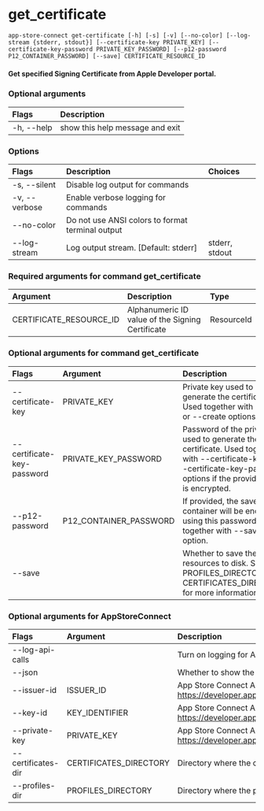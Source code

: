 
get_certificate
===============


``app-store-connect get-certificate [-h] [-s] [-v] [--no-color] [--log-stream {stderr, stdout}] [--certificate-key PRIVATE_KEY] [--certificate-key-password PRIVATE_KEY_PASSWORD] [--p12-password P12_CONTAINER_PASSWORD] [--save] CERTIFICATE_RESOURCE_ID``
#### Get specified Signing Certificate from Apple Developer portal.

### Optional arguments

|Flags|Description|
| :--- | :--- |
|-h, --help|show this help message and exit|

### Options

|Flags|Description|Choices|
| :--- | :--- | :--- |
|-s, --silent|Disable log output for commands||
|-v, --verbose|Enable verbose logging for commands||
|--no-color|Do not use ANSI colors to format terminal output||
|--log-stream|Log output stream. [Default: stderr]|stderr, stdout|

### Required arguments for command get_certificate

|Argument|Description|Type|
| :--- | :--- | :--- |
|CERTIFICATE_RESOURCE_ID|Alphanumeric ID value of the Signing Certificate|ResourceId|

### Optional arguments for command get_certificate

|Flags|Argument|Description|Type|
| :--- | :--- | :--- | :--- |
|--certificate-key|PRIVATE_KEY|Private key used to generate the certificate. Used together with --save or --create options.|CertificateKeyArgument|
|--certificate-key-password|PRIVATE_KEY_PASSWORD|Password of the private key used to generate the certificate. Used together with --certificate-key or --certificate-key-path options if the provided key is encrypted.|CertificateKeyPasswordArgument|
|--p12-password|P12_CONTAINER_PASSWORD|If provided, the saved p12 container will be encrypted using this password. Used together with --save option.|str|
|--save||Whether to save the resources to disk. See PROFILES_DIRECTORY and CERTIFICATES_DIRECTORY for more information.|bool|

### Optional arguments for AppStoreConnect

|Flags|Argument|Description|Type|Default|
| :--- | :--- | :--- | :--- | :--- |
|--log-api-calls||Turn on logging for App Store Connect API HTTP requests|bool||
|--json||Whether to show the resource in JSON format|bool||
|--issuer-id|ISSUER_ID|App Store Connect API Key Issuer ID. Identifies the issuer who created the authentication token. Learn more at https://developer.apple.com/documentation/appstoreconnectapi/creating_api_keys_for_app_store_connect_api.|IssuerIdArgument||
|--key-id|KEY_IDENTIFIER|App Store Connect API Key ID. Learn more at https://developer.apple.com/documentation/appstoreconnectapi/creating_api_keys_for_app_store_connect_api.|KeyIdentifierArgument||
|--private-key|PRIVATE_KEY|App Store Connect API private key. Learn more at https://developer.apple.com/documentation/appstoreconnectapi/creating_api_keys_for_app_store_connect_api.|PrivateKeyArgument||
|--certificates-dir|CERTIFICATES_DIRECTORY|Directory where the code signing certificates will be saved|Path|$HOME/Library/MobileDevice/Certificates|
|--profiles-dir|PROFILES_DIRECTORY|Directory where the provisioning profiles will be saved|Path|$HOME/Library/MobileDevice/Provisioning Profiles|
